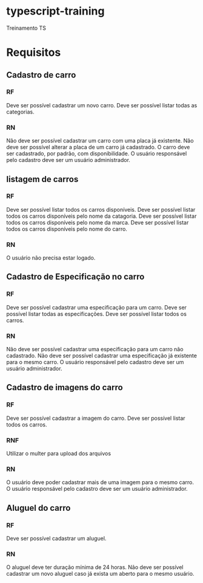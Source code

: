 # typescript-training
Treinamento TS

# Requisitos

## Cadastro de carro

### **RF**
Deve ser possível cadastrar um novo carro.
Deve ser possível listar todas as categorias.

### **RN**
Não deve ser possível cadastrar um carro com uma placa já existente.
Não deve ser possível alterar a placa de um carro já cadastrado.
O carro deve ser cadastrado, por padrão, com disponibilidade.
O usuário responsável pelo cadastro deve ser um usuário administrador.

## listagem de carros

### **RF**
Deve ser possível listar todos os carros disponíveis.
Deve ser possível listar todos os carros disponíveis pelo nome da catagoria.
Deve ser possível listar todos os carros disponíveis pelo nome da marca.
Deve ser possível listar todos os carros disponíveis pelo nome do carro.

### **RN**
O usuário não precisa estar logado.

## Cadastro de Especificação no carro

### **RF**
Deve ser possível cadastrar uma especificação para um carro.
Deve ser possível listar todas as especificações.
Deve ser possível listar todos os carros.

### **RN**
Não deve ser possível cadastrar uma especificação para um carro não cadastrado.
Não deve ser possível cadastrar uma especificação já existente para o mesmo carro.
O usuário responsável pelo cadastro deve ser um usuário administrador.

## Cadastro de imagens do carro

### **RF**
Deve ser possível cadastrar a imagem do carro.
Deve ser possível listar todos os carros.

### **RNF**
Utilizar o multer para upload dos arquivos

### **RN**
O usuário deve poder cadastrar mais de uma imagem para o mesmo carro.
O usuário responsável pelo cadastro deve ser um usuário administrador.

## Aluguel do carro

### **RF**
Deve ser possível cadastrar um aluguel.

### **RN**
O aluguel deve ter duração mínima de 24 horas.
Não deve ser possível cadastrar um novo aluguel caso já exista um aberto para o mesmo usuário.
